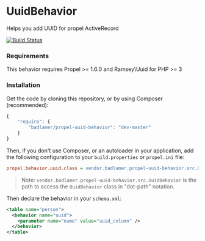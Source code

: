 UuidBehavior
============

Helps you add UUID for propel ActiveRecord

[![Build Status](https://travis-ci.org/badlamer/UuidBehavior.png)](https://travis-ci.org/badlamer/UuidBehavior)


### Requirements

This behavior requires Propel >= 1.6.0 and Ramsey\Uuid for PHP >= 3

### Installation

Get the code by cloning this repository, or by using Composer (recommended):

```javascript
{
    "require": {
        "badlamer/propel-uuid-behavior": "dev-master"
    }
}
```

Then, if you don't use Composer, or an autoloader in your application, add the
following configuration to your `build.properties` or `propel.ini` file:

```ini
propel.behavior.uuid.class = vendor.badlamer.propel-uuid-behavior.src.UuidBehavior
```

> Note: `vendor.badlamer.propel-uuid-behavior.src.UuidBehavior` is the path to access the `UuidBehavior` class in "dot-path" notation.


Then declare the behavior in your `schema.xml`:

```xml
<table name="person">
  <behavior name="uuid">
    <parameter name="name" value="uuid_column" />
  </behavior>
</table>
```
